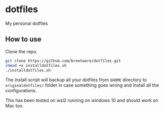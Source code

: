 # dotfiles
My personal dotfiles

## How to use

Clone the repo. 


```zsh 
git clone https://github.com/brootware/dotfiles.git
chmod +x installdotfiles.sh
./installdotfiles.sh
```

The install script will backup all your dotfiles from `$HOME` directory to `originaldotfiles/` folder in case something goes wrong and install all the configurations.

This has been tested on wsl2 running on windows 10 and should work on Mac too.